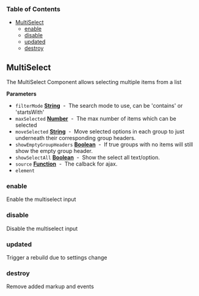 <!-- Generated by documentation.js. Update this documentation by updating the source code. -->

### Table of Contents

-   [MultiSelect](#multiselect)
    -   [enable](#enable)
    -   [disable](#disable)
    -   [updated](#updated)
    -   [destroy](#destroy)

## MultiSelect

The MultiSelect Component allows selecting multiple items from a list

**Parameters**

-   `filterMode` **[String](https://developer.mozilla.org/en-US/docs/Web/JavaScript/Reference/Global_Objects/String)**  -  The search mode to use, can be 'contains' or 'startsWith'
-   `maxSelected` **[Number](https://developer.mozilla.org/en-US/docs/Web/JavaScript/Reference/Global_Objects/Number)**  -  The max number of items which can be selected
-   `moveSelected` **[String](https://developer.mozilla.org/en-US/docs/Web/JavaScript/Reference/Global_Objects/String)**  -   Move selected options in each group to just underneath their corresponding group headers.
-   `showEmptyGroupHeaders` **[Boolean](https://developer.mozilla.org/en-US/docs/Web/JavaScript/Reference/Global_Objects/Boolean)**  -  If true groups with no items will still show the empty group header.
-   `showSelectAll` **[Boolean](https://developer.mozilla.org/en-US/docs/Web/JavaScript/Reference/Global_Objects/Boolean)**  -  Show the select all text/option.
-   `source` **[Function](https://developer.mozilla.org/en-US/docs/Web/JavaScript/Reference/Statements/function)**  -  The calback for ajax.
-   `element`  

### enable

Enable the multiselect input

### disable

Disable the multiselect input

### updated

Trigger a rebuild due to settings change

### destroy

Remove added markup and events
